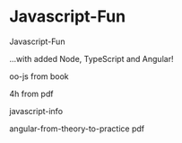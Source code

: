 Javascript-Fun
==============

Javascript-Fun

...with added Node, TypeScript and Angular!

oo-js from book

4h from pdf

javascript-info

angular-from-theory-to-practice pdf

